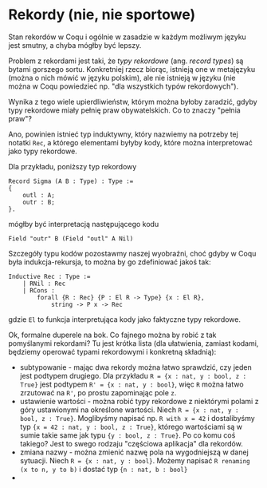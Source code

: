# Rekordy (nie, nie sportowe)

Stan rekordów w Coqu i ogólnie w zasadzie w każdym możliwym języku jest smutny, a chyba mógłby być lepszy. 

Problem z rekordami jest taki, że _typy rekordowe_ (ang. _record types_) są bytami gorszego sortu. Konkretniej rzecz biorąc, istnieją one w metajęzyku (można o nich mówić w języku polskim), ale nie istnieją w języku (nie można w Coqu powiedzieć np. "dla wszystkich typów rekordowych").

Wynika z tego wiele upierdliwieństw, którym można byłoby zaradzić, gdyby typy rekordowe miały pełnię praw obywatelskich. Co to znaczy "pełnia praw"?

Ano, powinien istnieć typ induktywny, który nazwiemy na potrzeby tej notatki `Rec`, a którego elementami byłyby kody, które można interpretować jako typy rekordowe.

Dla przykładu, poniższy typ rekordowy

```coq
Record Sigma (A B : Type) : Type :=
{
    outl : A;
    outr : B;
}.
```

mógłby być interpretacją następującego kodu

```coq
Field "outr" B (Field "outl" A Nil)
```

Szczegóły typu kodów pozostawmy naszej wyobraźni, choć gdyby w Coqu była indukcja-rekursja, to można by go zdefiniować jakoś tak:

```coq
Inductive Rec : Type :=
    | RNil : Rec
    | RCons :
        forall {R : Rec} {P : El R -> Type} {x : El R},
            string -> P x -> Rec
```

gdzie `El` to funkcja interpretująca kody jako faktyczne typy rekordowe.

Ok, formalne duperele na bok. Co fajnego można by robić z tak pomyślanymi rekordami? Tu jest krótka lista (dla ułatwienia, zamiast kodami, będziemy operować typami rekordowymi i konkretną składnią):
- subtypowanie - mając dwa rekordy można łatwo sprawdzić, czy jeden jest podtypem drugiego. Dla przykładu `R = {x : nat, y : bool, z : True}` jest podtypem `R' = {x : nat, y : bool}`, więc `R` można łatwo zrzutować na `R'`, po prostu zapominając pole `z`.
- ustawienie wartości - można robić typy rekordowe z niektórymi polami z góry ustawionymi na określone wartości. Niech `R = {x : nat, y : bool, z : True}`. Moglibyśmy napisać np. `R with x = 42` i dostalibyśmy typ `{x = 42 : nat, y : bool, z : True}`, którego wartościami są w sumie takie same jak typu `{y : bool, z : True}`. Po co komu coś takiego? Jest to swego rodzaju "częściowa aplikacja" dla rekordów.
- zmiana nazwy - można zmienić nazwę pola na wygodniejszą w danej sytuacji. Niech `R = {x : nat, y : bool}`. Możemy napisać `R renaming (x to n, y to b)` i dostać typ `{n : nat, b : bool}`
- 